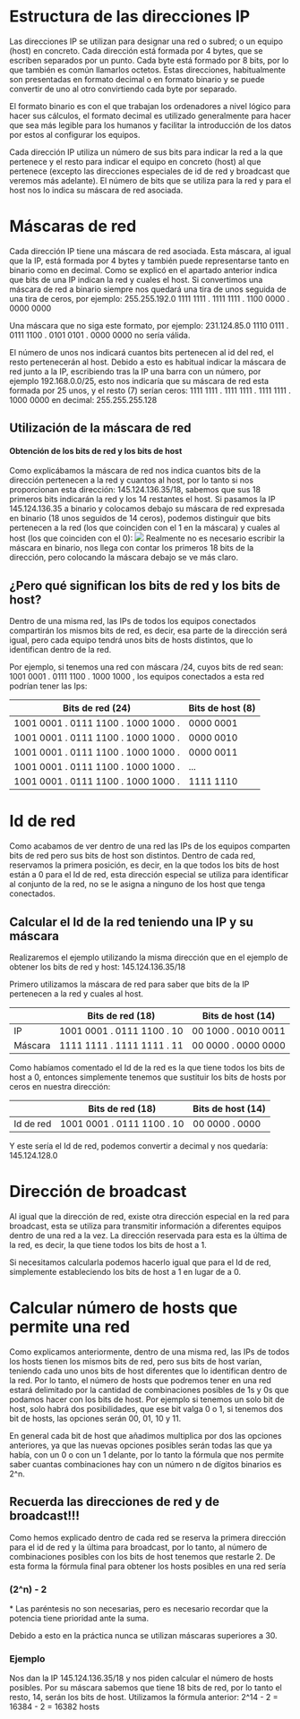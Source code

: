 # Estructura de las direcciones IP
Las direcciones IP se utilizan para designar una red o subred; o un equipo (host) en concreto.  Cada dirección está formada por 4 bytes, que se escriben separados por un punto. Cada byte está formado por 8 bits, por lo que también es común llamarlos octetos. Estas direcciones, habitualmente son presentadas en formato decimal o en formato binario y se puede convertir de uno al otro convirtiendo cada byte por separado.

El formato binario es con el que trabajan los ordenadores a nivel lógico para hacer sus cálculos, el formato decimal es utilizado generalmente para hacer que sea más legible para los humanos y facilitar la introducción de los datos por estos al configurar los equipos.

Cada dirección IP utiliza un número de sus bits para indicar la red a la que pertenece y el resto para indicar el equipo en concreto (host) al que pertenece (excepto las direcciones especiales de id de red y broadcast que veremos más adelante). El número de bits que se utiliza para la red y para el host nos lo indica su máscara de red asociada.
# Máscaras de red
Cada dirección IP tiene una máscara de red asociada. Esta máscara, al igual que la IP, está formada por 4 bytes y también puede representarse tanto en binario como en decimal. Como se explicó en el apartado anterior indica que bits de una IP indican la red y cuales el host.
Si convertimos una máscara de red a binario siempre nos quedará una tira de unos seguida de una tira de ceros, por ejemplo:
255.255.192.0
1111 1111 . 1111 1111 . 1100 0000 . 0000 0000

Una máscara que no siga este formato, por ejemplo:
231.124.85.0
1110 0111 . 0111 1100 . 0101 0101 . 0000 0000
no sería válida.

El número de unos nos indicará cuantos bits pertenecen al id del red, el resto pertenecerán al host.
Debido a esto es habitual indicar la máscara de red junto a la IP, escribiendo tras la IP  una barra con un número, por ejemplo 192.168.0.0/25, esto nos indicaría que su máscara de red esta formada por 25 unos, y el resto (7) serían ceros:
1111 1111 . 1111 1111 . 1111 1111 . 1000 0000
en decimal:
255.255.255.128
## Utilización de la máscara de red
#### Obtención de los bits de red y los bits de host
Como explicábamos la máscara de red nos indica cuantos bits de la dirección pertenecen a la red y cuantos al host, por lo tanto si nos proporcionan esta dirección:
145.124.136.35/18, sabemos que sus 18 primeros bits indicarán la red y los 14 restantes el host. 
Si pasamos la IP 145.124.136.35 a binario y colocamos debajo su máscara de red expresada en binario (18 unos seguidos de 14 ceros), podemos distinguir que bits pertenecen a la red (los que coinciden con el 1 en la máscara) y cuales al host (los que coinciden con el 0):
![](C:\Users\jotaj\Desktop\redes\ej1.png)
Realmente no es necesario escribir la máscara en binario, nos llega con contar los primeros 18 bits de la dirección, pero colocando la máscara debajo se ve más claro.
## ¿Pero qué significan los bits de red y los bits de host?
Dentro de una misma red, las IPs de todos los equipos conectados compartirán los mismos bits de red, es decir, esa parte de la dirección será igual, pero cada equipo tendrá unos bits de hosts distintos, que lo identifican dentro de la red.

Por ejemplo, si tenemos una red con máscara /24, cuyos bits de red sean:
1001 0001 . 0111 1100 . 1000 1000
, los equipos conectados a esta red podrían tener las Ips:

| Bits de red (24)                    | Bits de host (8) |
|-------------------------------------|------------------|
| 1001 0001 . 0111 1100 . 1000 1000 . | 0000 0001        |
| 1001 0001 . 0111 1100 . 1000 1000 . | 0000 0010        |
| 1001 0001 . 0111 1100 . 1000 1000 . | 0000 0011        |
| 1001 0001 . 0111 1100 . 1000 1000 . | ...              |
| 1001 0001 . 0111 1100 . 1000 1000 . | 1111 1110        |
# Id de red
Como acabamos de ver dentro de una red las IPs de los equipos comparten bits de red pero sus bits de host son distintos. Dentro de cada red, reservamos la primera posición, es decir, en la que todos los bits de host están a 0 para el Id de red, esta dirección especial se utiliza para identificar al conjunto de la red, no se le asigna a ninguno de los host que tenga conectados.
## Calcular el Id de la red teniendo una IP y su máscara
Realizaremos el ejemplo utilizando la misma dirección que en el ejemplo de obtener los bits de red y host: 145.124.136.35/18

Primero utilizamos la máscara de red para saber que bits de la IP pertenecen a la red y cuales al host.

|         | Bits de red (18)           | Bits de host (14)   |
|---------|----------------------------|---------------------|
| IP      | 1001 0001 . 0111 1100 . 10 | 00 1000 . 0010 0011 |
| Máscara | 1111 1111 . 1111 1111 . 11 | 00 0000 . 0000 0000 |
Como habíamos comentado el Id de la red es la que tiene todos los bits de host a 0, entonces simplemente tenemos que sustituir los bits de hosts por ceros en nuestra dirección:

|           | Bits de red (18)           | Bits de host (14) |
|-----------|----------------------------|-------------------|
| Id de red | 1001 0001 . 0111 1100 . 10 | 00 0000 . 0000    |
Y este sería el Id de red, podemos convertir a decimal y nos quedaría:
145.124.128.0

# Dirección de broadcast
Al igual que la dirección de red, existe otra dirección especial en la red para broadcast, esta se utiliza para transmitir información a diferentes equipos dentro de una red a la vez. La dirección reservada para esta es la última de la red, es decir, la que tiene todos los bits de host a 1.

Si necesitamos calcularla podemos hacerlo igual que para el Id de red, simplemente estableciendo los bits de host a 1 en lugar de a 0.
# Calcular número de hosts que permite una red
Como explicamos anteriormente, dentro de una misma red, las IPs de todos los hosts tienen los mismos bits de red, pero sus bits de host varían, teniendo cada uno unos bits de host diferentes que lo identifican dentro de la red.
Por lo tanto, el número de hosts que podremos tener en una red estará delimitado por la cantidad de combinaciones posibles de 1s y 0s que podamos hacer con los bits de host. 
Por ejemplo si tenemos un solo bit de host, solo habrá dos posibilidades, que ese bit valga 0 o 1, si tenemos dos bit de hosts, las opciones serán 00, 01, 10 y 11.

En general cada bit de host que añadimos multiplica por dos las opciones anteriores, ya que las nuevas opciones posibles serán todas las que ya había, con un 0 o con un 1 delante, por lo tanto la fórmula que nos permite saber cuantas combinaciones hay con un número n de dígitos binarios es 2^n.
## Recuerda las direcciones de red y de broadcast!!!
Como hemos explicado dentro de cada red se reserva la primera dirección para el id de red y la última para broadcast, por lo tanto, al número de combinaciones posibles con los bits de host tenemos que restarle 2.
De esta forma la fórmula final para obtener los hosts posibles en una red sería
### (2^n) - 2
\* Las paréntesis no son necesarias, pero es necesario recordar que la potencia tiene prioridad ante la suma.

Debido a esto en la práctica nunca se utilizan máscaras superiores a 30.
### Ejemplo
Nos dan la IP 145.124.136.35/18 y nos piden calcular el número de hosts posibles.
Por su máscara sabemos que tiene 18 bits de red, por lo tanto el resto, 14, serán los bits de host.
Utilizamos la fórmula anterior:
2^14 - 2 = 16384 - 2 = 16382 hosts